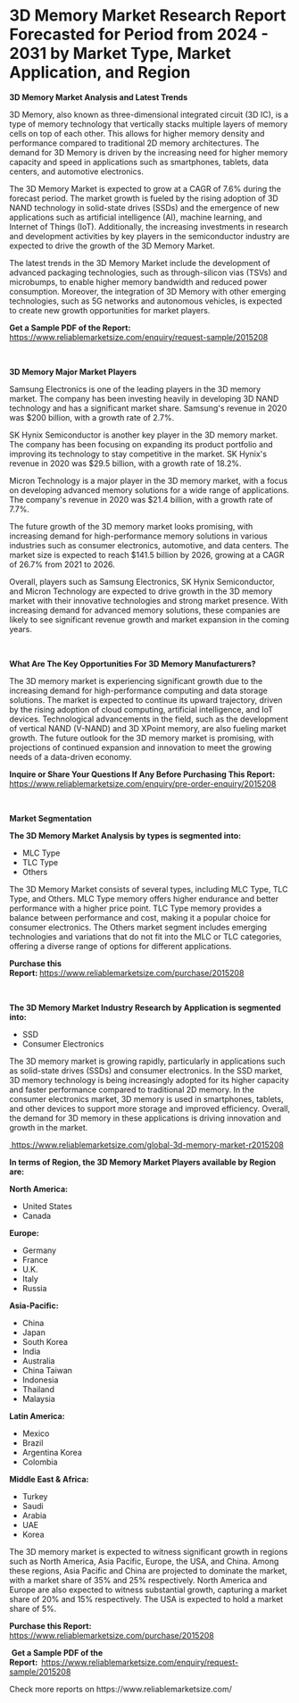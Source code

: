 <p><h1>3D Memory Market Research Report Forecasted for Period from 2024 -  2031 by Market Type, Market Application, and Region</h1></p><p><strong>3D Memory Market Analysis and Latest Trends</strong></p>
<p><p>3D Memory, also known as three-dimensional integrated circuit (3D IC), is a type of memory technology that vertically stacks multiple layers of memory cells on top of each other. This allows for higher memory density and performance compared to traditional 2D memory architectures. The demand for 3D Memory is driven by the increasing need for higher memory capacity and speed in applications such as smartphones, tablets, data centers, and automotive electronics.</p><p>The 3D Memory Market is expected to grow at a CAGR of 7.6% during the forecast period. The market growth is fueled by the rising adoption of 3D NAND technology in solid-state drives (SSDs) and the emergence of new applications such as artificial intelligence (AI), machine learning, and Internet of Things (IoT). Additionally, the increasing investments in research and development activities by key players in the semiconductor industry are expected to drive the growth of the 3D Memory Market.</p><p>The latest trends in the 3D Memory Market include the development of advanced packaging technologies, such as through-silicon vias (TSVs) and microbumps, to enable higher memory bandwidth and reduced power consumption. Moreover, the integration of 3D Memory with other emerging technologies, such as 5G networks and autonomous vehicles, is expected to create new growth opportunities for market players.</p></p>
<p><strong>Get a Sample PDF of the Report:&nbsp;</strong> <a href="https://www.reliablemarketsize.com/enquiry/request-sample/2015208">https://www.reliablemarketsize.com/enquiry/request-sample/2015208</a></p>
<p>&nbsp;</p>
<p><strong>3D Memory Major Market Players</strong></p>
<p><p>Samsung Electronics is one of the leading players in the 3D memory market. The company has been investing heavily in developing 3D NAND technology and has a significant market share. Samsung's revenue in 2020 was $200 billion, with a growth rate of 2.7%.</p><p>SK Hynix Semiconductor is another key player in the 3D memory market. The company has been focusing on expanding its product portfolio and improving its technology to stay competitive in the market. SK Hynix's revenue in 2020 was $29.5 billion, with a growth rate of 18.2%.</p><p>Micron Technology is a major player in the 3D memory market, with a focus on developing advanced memory solutions for a wide range of applications. The company's revenue in 2020 was $21.4 billion, with a growth rate of 7.7%.</p><p>The future growth of the 3D memory market looks promising, with increasing demand for high-performance memory solutions in various industries such as consumer electronics, automotive, and data centers. The market size is expected to reach $141.5 billion by 2026, growing at a CAGR of 26.7% from 2021 to 2026.</p><p>Overall, players such as Samsung Electronics, SK Hynix Semiconductor, and Micron Technology are expected to drive growth in the 3D memory market with their innovative technologies and strong market presence. With increasing demand for advanced memory solutions, these companies are likely to see significant revenue growth and market expansion in the coming years.</p></p>
<p>&nbsp;</p>
<p><strong>What Are The Key Opportunities For 3D Memory Manufacturers?</strong></p>
<p><p>The 3D memory market is experiencing significant growth due to the increasing demand for high-performance computing and data storage solutions. The market is expected to continue its upward trajectory, driven by the rising adoption of cloud computing, artificial intelligence, and IoT devices. Technological advancements in the field, such as the development of vertical NAND (V-NAND) and 3D XPoint memory, are also fueling market growth. The future outlook for the 3D memory market is promising, with projections of continued expansion and innovation to meet the growing needs of a data-driven economy.</p></p>
<p><strong>Inquire or Share Your Questions If Any Before Purchasing This Report:</strong> <a href="https://www.reliablemarketsize.com/enquiry/pre-order-enquiry/2015208">https://www.reliablemarketsize.com/enquiry/pre-order-enquiry/2015208</a></p>
<p>&nbsp;</p>
<p><strong>Market Segmentation</strong></p>
<p><strong>The 3D Memory Market Analysis by types is segmented into:</strong></p>
<p><ul><li>MLC Type</li><li>TLC Type</li><li>Others</li></ul></p>
<p><p>The 3D Memory Market consists of several types, including MLC Type, TLC Type, and Others. MLC Type memory offers higher endurance and better performance with a higher price point. TLC Type memory provides a balance between performance and cost, making it a popular choice for consumer electronics. The Others market segment includes emerging technologies and variations that do not fit into the MLC or TLC categories, offering a diverse range of options for different applications.</p></p>
<p><strong>Purchase this Report:&nbsp;</strong><a href="https://www.reliablemarketsize.com/purchase/2015208">https://www.reliablemarketsize.com/purchase/2015208</a></p>
<p>&nbsp;</p>
<p><strong>The 3D Memory Market Industry Research by Application is segmented into:</strong></p>
<p><ul><li>SSD</li><li>Consumer Electronics</li></ul></p>
<p><p>The 3D memory market is growing rapidly, particularly in applications such as solid-state drives (SSDs) and consumer electronics. In the SSD market, 3D memory technology is being increasingly adopted for its higher capacity and faster performance compared to traditional 2D memory. In the consumer electronics market, 3D memory is used in smartphones, tablets, and other devices to support more storage and improved efficiency. Overall, the demand for 3D memory in these applications is driving innovation and growth in the market.</p></p>
<p><a href="https://www.reliablemarketsize.com/global-3d-memory-market-r2015208">&nbsp;https://www.reliablemarketsize.com/global-3d-memory-market-r2015208</a></p>
<p><strong>In terms of Region, the 3D Memory Market Players available by Region are:</strong></p>
<p>
    <p> <strong> North America: </strong>
        <ul>
            <li>United States</li>
            <li>Canada</li>
        </ul>
        </p> 
    <p> <strong> Europe: </strong>
        <ul>
            <li>Germany</li>
            <li>France</li>
            <li>U.K.</li>
            <li>Italy</li>
            <li>Russia</li>
        </ul>
        </p> 
    <p> <strong> Asia-Pacific: </strong>
        <ul>
            <li>China</li>
            <li>Japan</li>
            <li>South Korea</li>
            <li>India</li>
            <li>Australia</li>
            <li>China Taiwan</li>
            <li>Indonesia</li>
            <li>Thailand</li>
            <li>Malaysia</li>
        </ul>
        </p> 
    <p> <strong> Latin America: </strong>
        <ul>
            <li>Mexico</li>
            <li>Brazil</li>
            <li>Argentina Korea</li>
            <li>Colombia</li>
        </ul>
        </p> 
    <p> <strong> Middle East & Africa: </strong>
        <ul>
            <li>Turkey</li>
            <li>Saudi</li>
            <li>Arabia</li>
            <li>UAE</li>
            <li>Korea</li>
        </ul>
    </p>
    </p>
<p><p>The 3D memory market is expected to witness significant growth in regions such as North America, Asia Pacific, Europe, the USA, and China. Among these regions, Asia Pacific and China are projected to dominate the market, with a market share of 35% and 25% respectively. North America and Europe are also expected to witness substantial growth, capturing a market share of 20% and 15% respectively. The USA is expected to hold a market share of 5%.</p></p>
<p><strong>Purchase this Report: </strong><a href="https://www.reliablemarketsize.com/purchase/2015208">https://www.reliablemarketsize.com/purchase/2015208</a></p>
<p>&nbsp;<strong>Get a Sample PDF of the Report:&nbsp;&nbsp;</strong><a href="https://www.reliablemarketsize.com/enquiry/request-sample/2015208">https://www.reliablemarketsize.com/enquiry/request-sample/2015208</a></p>
<p><strong></strong></p>
<p>Check more reports on https://www.reliablemarketsize.com/</p>